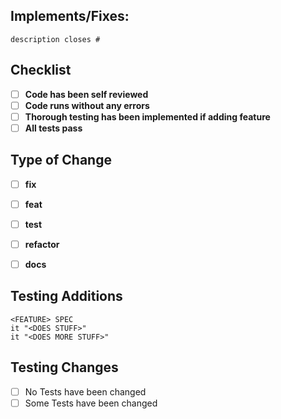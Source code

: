 ## Implements/Fixes:

    description closes #

## Checklist

- [ ] **Code has been self reviewed**
- [ ] **Code runs without any errors**
- [ ] **Thorough testing has been implemented if adding feature**
- [ ] **All tests pass**

## Type of Change

- [ ] **fix**
- [ ] **feat**
- [ ] **test**
- [ ] **refactor**
- [ ] **docs**


## Testing Additions

    <FEATURE> SPEC
    it "<DOES STUFF>"
    it "<DOES MORE STUFF>"

## Testing Changes

-[ ] No Tests have been changed
-[ ] Some Tests have been changed
